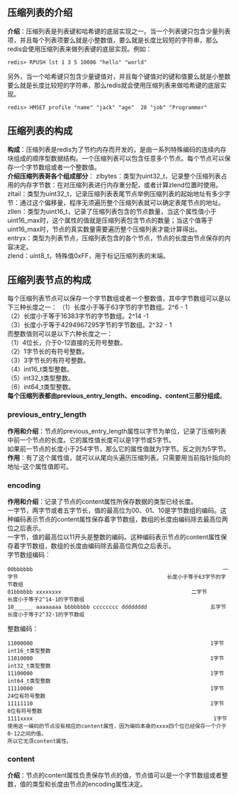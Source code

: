 ## 压缩列表的介绍  
**介绍**：压缩列表是列表键和哈希键的底层实现之一。当一个列表键只包含少量列表项，并且每个列表项要么就是小整数值，要么就是长度比较短的字符串，那么redis会使用压缩列表来做列表键的底层实现。例如：
```
redis> RPUSH lst 1 3 5 10086 "hello" "world"
```
另外，当一个哈希键只包含少量键值对，并且每个键值对的键和值要么就是小整数要么就是长度比较短的字符串，那么redis就会使用压缩列表来做哈希键的底层实现。  
```
redis> HMSET profile "name" "jack" "age"  28 "job" "Programmer" 
```
## 压缩列表的构成  
**构成**：压缩列表是redis为了节约内存而开发的，是由一系列特殊编码的连续内存块组成的顺序型数据结构。一个压缩列表可以包含任意多个节点。每个节点可以保存一个字节数组或者一个整数值。    
**介绍压缩列表哥各个组成部分**：
zlbytes：类型为uint32_t，记录整个压缩列表占用的内存字节数：在对压缩列表进行内存重分配，或者计算zlend位置时使用。    
zltail：类型为uint32_t，记录压缩列表表尾节点举例压缩列表的起始地址有多少字节：通过这个偏移量，程序无须遍历整个压缩列表就可以确定表尾节点的地址。  
zllen：类型为uint16_t，记录了压缩列表包含的节点数量，当这个属性值小于uint16_max时，这个属性的值就是压缩列表包含节点的数量；当这个值等于uint16_max时，节点的真实数量需要遍历整个压缩列表才能计算得出。   
entryx：类型为列表节点，压缩列表包含的各个节点，节点的长度由节点保存的内容决定。    
zlend：uint8_t，特殊值0xFF，用于标记压缩列表的末端。  
## 压缩列表节点的构成  
每个压缩列表节点可以保存一个字节数组或者一个整数值，其中字节数组可以是以下三种长度之一：
（1）长度小于等于63字节的字节数组。2^6 - 1    
（2）长度小于等于16383字节的字节数组。2^14 -1  
（3）长度小于等于4294967295字节的字节数组。2^32 - 1  
而整数值则可以是以下六种长度之一：    
（1）4位长，介于0-12直接的无符号整数。    
（2）1字节长的有符号整数。  
（3）3字节长的有符号整数。  
（4）int16_t类型整数。  
（5）int32_t类型整数。  
（6）int64_t类型整数。  
**每个压缩列表都由previous_entry_length、encoding、content三部分组成**。   
### previous_entry_length  
**作用和介绍**：节点的previous_entry_length属性以字节为单位，记录了压缩列表中前一个节点的长度。它的属性值长度可以是1字节或5字节。   
如果前一节点的长度小于254字节，那么它的属性值就为1字节。反之则为5字节。  
**作用**：有了这个属性值，就可以从尾向头遍历压缩列表。只需要用当前指针指向的地址-这个属性值即可。
  ### encoding  
  **作用和介绍**：记录了节点的content属性所保存数据的类型已经长度。  
  一字节，两字节或者五字节长，值的最高位为00、01、10是字节数组的编码。这种编码表示节点的content属性保存着字节数组，数组的长度由编码除去最高位两位之后表示。  
  一字节，值的最高位以11开头是整数的编码。这种编码表示节点的content属性保存着字节数组，数组的长度由编码除去最高位两位之后表示。  
  字节数组编码：  
  ```
  00bbbbbb                                                            一字节                                               长度小于等于63字节的字节数组
  01bbbbbb xxxxxxxx                                         二字节                                               长度小于等于2^14-1的字节数组
  10______ aaaaaaaa bbbbbbbb cccccccc dddddddd                    五字节                       长度小于等于2^32-1的字节数组
  ```
  整数编码：
  ```
  11000000                                                        1字节                             int16_t类型整数
  11010000                                                        1字节                             int32_t类型整数
  11100000                                                        1字节                             int64_t类型整数
  11110000                                                        1字节                             24位有符号整数
  11111110                                                        1字节                             8位有符号整数
  1111xxxx                                                         1字节                              使用这一编码的节点没有相应的content属性，因为编码本身的xxxx四个位已经保存一个介于0-12之间的值。
  所以它无须content属性。
  ```
  ### content  
  **介绍**：节点的content属性负责保存节点的值，节点值可以是一个字节数组或者整数，值的类型和长度由节点的encoding属性决定。  
